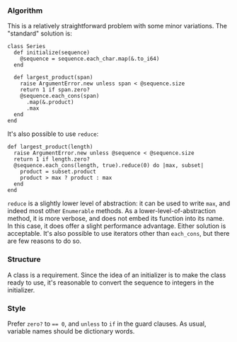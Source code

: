### Algorithm

This is a relatively straightforward problem with some minor variations. The "standard" solution is:
```crystal
class Series
  def initialize(sequence)
    @sequence = sequence.each_char.map(&.to_i64)
  end

  def largest_product(span)
    raise ArgumentError.new unless span < @sequence.size
    return 1 if span.zero?
    @sequence.each_cons(span)
      .map(&.product)
      .max
  end
end
```
It's also possible to use `reduce`:
```crystal
def largest_product(length)
  raise ArgumentError.new unless @sequence < @sequence.size
  return 1 if length.zero?
  @sequence.each_cons(length, true).reduce(0) do |max, subset|
    product = subset.product
    product > max ? product : max
  end
end
```
`reduce` is a slightly lower level of abstraction: it can be used to write `max`, and indeed most other `Enumerable` methods. As a lower-level-of-abstraction method, it is more verbose, and does not embed its function into its name. In this case, it does offer a slight performance advantage. Either solution is acceptable. It's also possible to use iterators other than `each_cons`, but there are few reasons to do so.

### Structure

A class is a requirement. Since the idea of an initializer is to make the class ready to use, it's reasonable to convert the sequence to integers in the initializer.

### Style

Prefer `zero?` to `== 0`, and `unless` to `if` in the guard clauses. As usual, variable names should be dictionary words.
